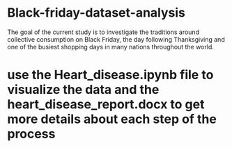 # Black-friday-dataset-analysis
The goal of the current study is to investigate the traditions around collective consumption on Black Friday, the day following Thanksgiving and one of the busiest shopping days in many nations throughout the world. 

# use the Heart_disease.ipynb file to visualize the data and the heart_disease_report.docx to get more details about each step of the process
